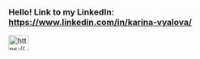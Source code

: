### Hello! Link to my LinkedIn: https://www.linkedin.com/in/karina-vyalova/
<p align="left" dir="auto">
<a href="https://linkedin.com/in/pavel-mitichkin" rel="nofollow"><img align="center" src="https://raw.githubusercontent.com/rahuldkjain/github-profile-readme-generator/master/src/images/icons/Social/linked-in-alt.svg" alt="https://www.linkedin.com/in/pavel-mitichkin" height="30" width="40" style="max-width: 100%;"></a>
</p>
<!--
**vyalova-karina/vyalova-karina** is a ✨ _special_ ✨ repository because its `README.md` (this file) appears on your GitHub profile.

Here are some ideas to get you started:

- 🔭 I’m currently working on ...
- 🌱 I’m currently learning ...
- 👯 I’m looking to collaborate on ...
- 🤔 I’m looking for help with ...
- 💬 Ask me about ...
- 📫 How to reach me: ...
- 😄 Pronouns: ...
- ⚡ Fun fact: ...
-->
